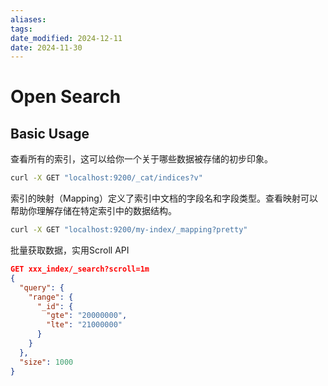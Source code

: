 ```yaml
---
aliases: 
tags: 
date_modified: 2024-12-11
date: 2024-11-30
---
```


# Open Search

## Basic Usage

查看所有的索引，这可以给你一个关于哪些数据被存储的初步印象。

```bash
curl -X GET "localhost:9200/_cat/indices?v"
```

索引的映射（Mapping）定义了索引中文档的字段名和字段类型。查看映射可以帮助你理解存储在特定索引中的数据结构。

```bash
curl -X GET "localhost:9200/my-index/_mapping?pretty"
```

批量获取数据，实用Scroll API

```json
GET xxx_index/_search?scroll=1m
{
  "query": {
    "range": {
      "_id": {
        "gte": "20000000",
        "lte": "21000000"
      }
    }
  },
  "size": 1000
}
```
